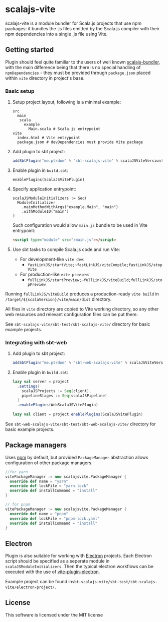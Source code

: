 # scalajs-vite

scalajs-vite is a module bundler for Scala.js projects that use npm packages: it bundles the .js files emitted by the 
Scala.js compiler with their npm dependencies into a single .js file using Vite.

## Getting started

Plugin should feel quite familiar to the users of well known [scalajs-bundler](https://scalacenter.github.io/scalajs-bundler), 
with the main difference being that there is no special handling of `npmDependencies` - they must be provided through 
`package.json` placed within `vite` directory in project's base.

### Basic setup

1. Setup project layout, following is a minimal example:

   ```
   src
     main
      scala
        example
          Main.scala # Scala.js entrypoint
   vite
     index.html # Vite entrypoint
     package.json # devDependencies must provide Vite package
   ```

1. Add plugin to sbt project:

   ```scala
   addSbtPlugin("me.ptrdom" % "sbt-scalajs-vite" % scalaJSViteVersion)
   ```

1. Enable plugin in `build.sbt`:

   ```
   enablePlugins(ScalaJSVitePlugin)
   ```
   
1. Specify application entrypoint:

   ```
   scalaJSModuleInitializers := Seq(
     ModuleInitializer
       .mainMethodWithArgs("example.Main", "main")
       .withModuleID("main")
   )
   ```
   
   Such configuration would allow `main.js` bundle to be used in Vite entrypoint:

   ```html
   <script type="module" src="/main.js"></script>
   ```

1. Use sbt tasks to compile Scala.js code and run Vite:
   - For development-like `vite dev`:
     - `fastLinkJS/startVite;~fastLinkJS/viteCompile;fastLinkJS/stopVite`
   - For production-like `vite preview`:
     - `fullLinkJS/startPreview;~fullLinkJS/viteBuild;fullLinkJS/stopPreview`

Running `fullLinkJS/viteBuild` produces a production-ready `vite build` in `/target/${scalaVersion}/vite/main/dist` 
directory.

All files in `vite` directory are copied to Vite working directory, so any other web resources and relevant configuration
files can be put there.

See `sbt-scalajs-vite/sbt-test/sbt-scalajs-vite/` directory for basic example projects.

### Integrating with sbt-web

1. Add plugin to sbt project:

   ```scala
   addSbtPlugin("me.ptrdom" % "sbt-web-scalajs-vite" % scalaJSViteVersion)
   ```

1. Enable plugin in `build.sbt`:

   ```scala
   lazy val server = project
     .settings(
       scalaJSProjects := Seq(client),
       pipelineStages := Seq(scalaJSPipeline)
     )
     .enablePlugins(WebScalaJSVitePlugin)
    
   lazy val client = project.enablePlugins(ScalaJSVitePlugin)
   ```

See `sbt-web-scalajs-vite/sbt-test/sbt-web-scalajs-vite/` directory for basic example projects.

## Package managers


Uses [npm](https://www.npmjs.com/) by default, but provided `PackageManager` abstraction allows configuration of other
package managers.

```scala
//for yarn
vitePackageManager := new scalajsvite.PackageManager {
  override def name = "yarn"
  override def lockFile = "yarn.lock"
  override def installCommand = "install"
}

// for pnpm
vitePackageManager := new scalajsvite.PackageManager {
  override def name = "pnpm"
  override def lockFile = "pnpm-lock.yaml"
  override def installCommand = "install"
}
```

## Electron

Plugin is also suitable for working with [Electron](https://www.electronjs.org/) projects. Each Electron script should 
be specified as a seperate module in `scalaJSModuleInitializers`. Then the typical electron workflows can be executed
with the use of [vite-plugin-electron](https://github.com/electron-vite/vite-plugin-electron).

Example project can be found in`sbt-scalajs-vite/sbt-test/sbt-scalajs-vite/electron-project/`.

## License

This software is licensed under the MIT license
